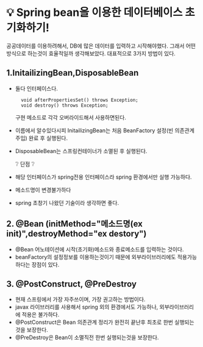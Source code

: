 # 💡 Spring bean을 이용한 데이터베이스 초기화하기!
공공데이터를 이용하려해서, DB에 많은 데이터를 입력하고 시작해야했다. 그래서 어떤방식으로 하는것이 효율적일까 생각해보았다. 대표적으로 3가지 방법이 있다.

## 1.InitailizingBean,DisposableBean

- 둘다 인터페이스다.
  
	    void afterPropertiesSet() throws Exception;
    	void destroy() throws Exception;

  구현 메소드로 각각 오버라이드해서 사용하면된다.

- 이름에서 알수있다시피 InitailizingBean는 처음 BeanFactory 설정(빈 의존관계 주입) 완료 후 실행된다.
  
- DisposableBean는 스프링컨테이너가 소멸된 후 실행된다.

  ❔ 단점 ❔

- 해당 인터페이스가 spring전용 인터페이스라 spring 환경에서만 실행 가능하다.
- 메소드명이 변경불가하다
- spring 초창기 나왔던 기술이라 생각하면 좋다.



## 2. @Bean (initMethod="메소드명(ex init)",destroyMethod="ex destory")

- @Bean 어노테이션에 시작(초기화)메소드와 종료메소드를 입력하는 것이다.
- beanFactory의 설정정보를 이용하는것이기 때문에 외부라이브러리에도 적용가능하다는 장점이 있다.


## 3. @PostConstruct, @PreDestroy 

- 현재 스프링에서 가장 자주쓰이며, 가장 권고하는 방법이다.
- javax 라이브러리를 사용해서 spring 외의 환경에서도 가능하나, 외부라이브러리에 적용은 불가하다.
- @PostConstruct은 Bean 의존관계 정리가 완전히 끝난후 최초로 한번 실행되는것을 보장한다.
- @PreDestroy은 Bean이 소멸직전 한번 실행되는것을 보장한다.
  
